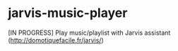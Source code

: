 # jarvis-music-player
[IN PROGRESS] Play music/playlist with Jarvis assistant (http://domotiquefacile.fr/jarvis/)
